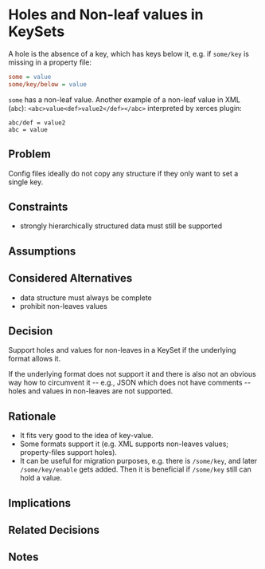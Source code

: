 # Holes and Non-leaf values in KeySets

A hole is the absence of a key, which has keys below it, e.g. if `some/key` is missing in a property file:

```ini
some = value
some/key/below = value
```

`some` has a non-leaf value. Another example of a non-leaf value in XML (`abc`):
`<abc>value<def>value2</def></abc>` interpreted by xerces plugin:

```
abc/def = value2
abc = value
```

## Problem

Config files ideally do not copy any structure if they only want to
set a single key.

## Constraints

- strongly hierarchically structured data must still be supported

## Assumptions

## Considered Alternatives

- data structure must always be complete
- prohibit non-leaves values

## Decision

Support holes and values for non-leaves in a KeySet if the underlying format allows it.

If the underlying format does not support it and there is also not an obvious
way how to circumvent it -- e.g., JSON which does not have comments -- holes and
values in non-leaves are not supported.

## Rationale

- It fits very good to the idea of key-value.
- Some formats support it (e.g. XML supports non-leaves values; property-files support holes).
- It can be useful for migration purposes, e.g. there is `/some/key`, and later
  `/some/key/enable` gets added. Then it is beneficial if `/some/key` still can
  hold a value.

## Implications

## Related Decisions

## Notes
